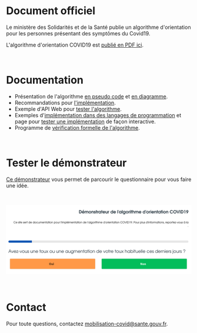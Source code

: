 # Document officiel

Le ministère des Solidarités et de la Santé publie un algorithme d'orientation pour les personnes présentant des symptômes du Covid19.

L'algorithme d'orientation COVID19 est [publié en PDF ici](https://delegation-numerique-en-sante.github.io/covid19-algorithme-orientation/documents/algorithme-orientation-COVID19-23032020.pdf).

<br/>

# Documentation

- Présentation de l'algorithme [en pseudo code](https://github.com/Delegation-numerique-en-sante/covid19-algorithme-orientation/blob/master/pseudo-code.org#arbre-de-d%C3%A9cision) et [en diagramme](https://github.com/Delegation-numerique-en-sante/covid19-algorithme-orientation/blob/master/pseudo-code.org#diagramme-de-larbre-de-d%C3%A9cision).
- Recommandations pour [l'implémentation](https://github.com/Delegation-numerique-en-sante/covid19-algorithme-orientation/blob/master/implementation.org).
- Exemple d'API Web pour [tester l'algorithme](https://github.com/Delegation-numerique-en-sante/covid19-algorithme-orientation/blob/master/implementation.org#exemple-dapi-web-pour-tester-lalgorithme).
- Exemples d'[implémentation dans des langages de programmation](https://github.com/Delegation-numerique-en-sante/covid19-algorithme-orientation/blob/master/implementation.org#exemples-dimpl%C3%A9mentation-dans-des-langages-de-programmation) et page pour [tester une implémentation](https://delegation-numerique-en-sante.github.io/covid19-algorithme-orientation/repl.html) de façon interactive.
- Programme de [vérification formelle de l'algorithme](https://github.com/Delegation-numerique-en-sante/covid19-algorithme-orientation/tree/master/preuve-formelle).

<br/>

# Tester le démonstrateur

[Ce démonstrateur](https://delegation-numerique-en-sante.github.io/covid19-algorithme-orientation/demonstrateur.html) vous permet de parcourir le questionnaire pour vous faire une idée.

<br/>

<a href="https://delegation-numerique-en-sante.github.io/covid19-algorithme-orientation/demonstrateur.html"><img class="image" src="https://raw.githubusercontent.com/Delegation-numerique-en-sante/covid19-algorithme-orientation/master/demonstrateur.png" alt="Capture d'écran du démonstrateur de l'algorithme d'orientation COVID19"/></a>

<br/>

# Contact

Pour toute questions, contactez [mobilisation-covid@sante.gouv.fr](mailto:mobilisation-covid@sante.gouv.fr).


